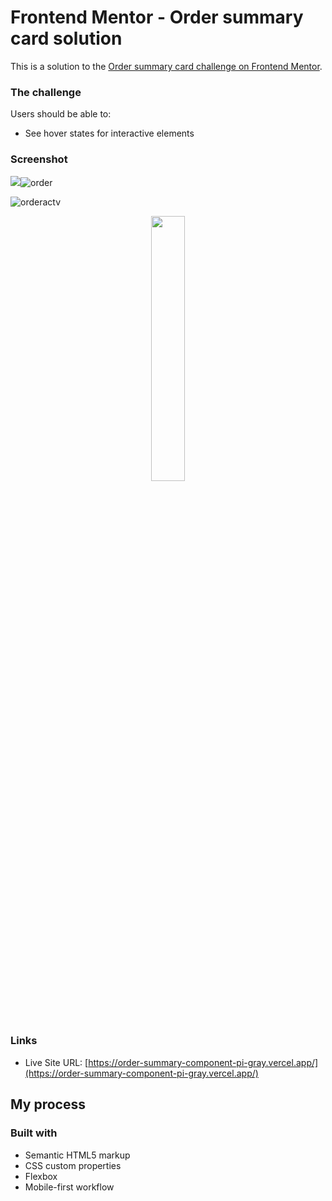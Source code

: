 # Frontend Mentor - Order summary card solution

This is a solution to the [Order summary card challenge on Frontend Mentor](https://www.frontendmentor.io/challenges/order-summary-component-QlPmajDUj). 

### The challenge

Users should be able to:

- See hover states for interactive elements

### Screenshot

![](./screenshot.jpg)![order](https://user-images.githubusercontent.com/107867127/180006471-ad3cf7f8-2dbb-45b1-a1e5-984a25a7e16d.JPG)

![orderactv](https://user-images.githubusercontent.com/107867127/180006480-06a511e6-c195-41ac-9f43-eec1e619b1bf.JPG)

<p align="center" width="100%">
    <img width="33%" src="https://user-images.githubusercontent.com/107867127/180006493-408d8592-cdcd-4953-a37d-84657390922c.JPG">
</p>




### Links

- Live Site URL: [https://order-summary-component-pi-gray.vercel.app/](https://order-summary-component-pi-gray.vercel.app/)

## My process

### Built with

- Semantic HTML5 markup
- CSS custom properties
- Flexbox
- Mobile-first workflow


